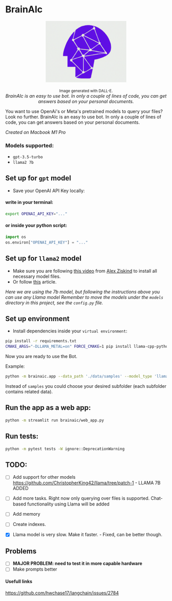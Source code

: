 # BrainAIc
<p align="center">
    <img src="./images/logo.png" alt="BrainAIc" width="50%">

</p>
<p align="center">
    <small>Image generated with DALL-E.<br></small>
    <em>BrainAIc is an easy to use bot. In only a couple of lines of code, you can get answers based on your personal documents.</em>
</p>


You want to use OpenAi's or Meta's pretrained models to query your files? Look no further.
BrainAIc is an easy to use bot. In only a couple of lines of code, you can get answers based on your personal documents.

*Created on Macbook M1 Pro*

### Models supported:
- `gpt-3.5-turbo`
- `llama2 7b`

## Set up for `gpt` model
- Save your OpenAI API Key locally:
#### write in your terminal:
```sh
export OPENAI_API_KEY="..."
```
#### or inside your python script:
```python
import os
os.environ["OPENAI_API_KEY"] = "..."
```

## Set up for `llama2` model
- Make sure you are following [this video](https://www.youtube.com/watch?v=TsVZJbnnaSs) from [Alex Ziskind](https://github.com/alexziskind1) to install all necessary model files.
- Or follow [this](https://medium.com/@auslei/llama-2-for-mac-m1-ed67bbd9a0c2) article.

*Here we are using the 7b model, but following the instructions above you can use any Llama model*
*Remember to move the models under the `models` directory in this project, see the `config.py` file.*

## Set up environment
- Install dependencies inside your `virtual environment`:
```sh
pip install -r requirements.txt
CMAKE_ARGS="-DLLAMA_METAL=on" FORCE_CMAKE=1 pip install llama-cpp-python
```

Now you are ready to use the Bot.

Example:
```sh
python -m brainaic.app --data_path './data/samples' --model_type 'llama' --prompt 'How old is Vasilis?'
```
Instead of `samples` you could choose your desired subfolder (each subfolder contains related data).


## Run the app as a web app:
```sh
python -m streamlit run brainaic/web_app.py
```


## Run tests:
```sh
python -m pytest tests -W ignore::DeprecationWarning
```

## TODO:
- [ ] Add support for other models
    https://github.com/ChristopherKing42/llama/tree/patch-1 - LLAMA 7B ADDED
- [ ] Add more tasks. Right now only querying over files is supported. Chat-based functionality using Llama will be added
- [ ] Add memory
- [ ] Create indexes. 
- [x] Llama model is very slow. Make it faster. - Fixed, can be better though.


## Problems
- [ ] **MAJOR PROBLEM: need to test it in more capable hardware**
- [ ] Make prompts better

#### Usefull links
https://github.com/hwchase17/langchain/issues/2784

